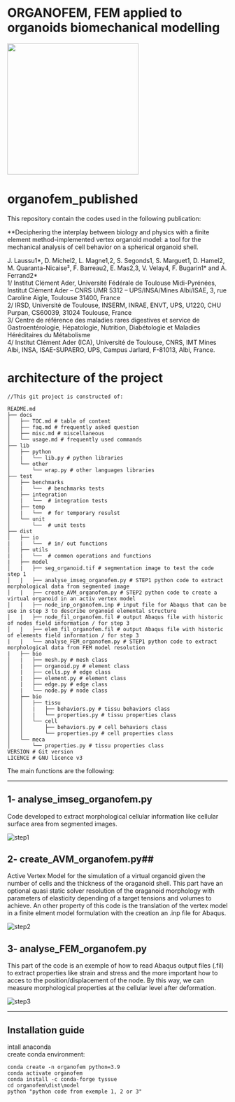 
# ORGANOFEM, FEM applied to organoids biomechanical modelling  

<img src="https://user-images.githubusercontent.com/56252845/160375009-8c8537f5-6f84-4a2e-a21d-f0994fafde4b.png" width="300" height="300" />

# organofem_published

This repository contain the codes used in the following publication:

**Deciphering the interplay between biology and physics with a finite element method-implemented vertex organoid model: a tool for the mechanical analysis of cell behavior on a spherical organoid shell.

J. Laussu1*, D. Michel2, L. Magne1,2, S. Segonds1, S. Marguet1, D. Hamel2, M. Quaranta-Nicaise², F. Barreau2, E. Mas2,3, V. Velay4, F. Bugarin1* and A. Ferrand2*  
1/  Institut Clément Ader, Université Fédérale de Toulouse Midi-Pyrénées, Institut Clément Ader – CNRS UMR 5312 – UPS/INSA/Mines Albi/ISAE, 3, rue Caroline Aigle, Toulouse 31400, France  
2/ IRSD, Université de Toulouse, INSERM, INRAE, ENVT, UPS, U1220, CHU Purpan, CS60039, 31024 Toulouse, France  
3/ Centre de référence des maladies rares digestives et service de Gastroentérologie, Hépatologie, Nutrition, Diabétologie et Maladies Héréditaires du Métabolisme  
4/ Institut Clément Ader (ICA), Université de Toulouse, CNRS, IMT Mines Albi, INSA, ISAE-SUPAERO, UPS, Campus Jarlard, F-81013, Albi, France.  

# architecture of the project  

    //This git project is constructed of: 
    
    README.md
    ├── docs 
    │   ├── TOC.md # table of content
    │   ├── faq.md # frequently asked question
    │   ├── misc.md # miscellaneous
    │   └── usage.md # frequently used commands
    ├── lib  
    │   ├── python
    │   |   └── lib.py # python libraries     
    │   └── other
    │       └── wrap.py # other languages libraries 
    ├── test  
    │   ├── benchmarks
    │   |   └──  # benchmarks tests     
    │   ├── integration  
    │   |   └──  # integration tests
    │   ├── temp  
    │   |   └──  # for temporary resulst    
    │   └── unit
    │       └──  # unit tests 
    ├── dist 
    │   ├── io
    |   |   └──  # in/ out functions 
    │   ├── utils
    |   |   └──  # common operations and functions 
    |   ├── model
    │   |   ├── seg_organoid.tif # segmentation image to test the code step 1 
    │   |   ├── analyse_imseg_organofem.py # STEP1 python code to extract morphological data from segmented image
    │   |   ├── create_AVM_organofem.py # STEP2 python code to create a virtual organoid in an activ vertex model
    │   |   ├── node_inp_organofem.inp # input file for Abaqus that can be use in step 3 to describe organoid elemental structure
    │   |   ├── node_fil_organofem.fil # output Abaqus file with historic of nodes field information / for step 3  
    │   |   ├── elem_fil_organofem.fil # output Abaqus file with historic of elements field information / for step 3   
    |   |   └── analyse_FEM_organofem.py # STEP1 python code to extract morphological data from FEM model resolution
    |   ├── bio
    │   |   ├── mesh.py # mesh class
    │   |   ├── organoid.py # element class  
    │   |   ├── cells.py # edge class  
    │   |   ├── element.py # element class  
    │   |   ├── edge.py # edge class  
    │   |   └── node.py # node class  
    │   ├── bio  
    │   │   ├── tissu
    │   │   |   ├── behaviors.py # tissu behaviors class  
    │   │   |   └── properties.py # tissu properties class 
    │   │   └── cell  
    │   │       ├── behaviors.py # cell behaviors class
    │   │       └── properties.py # cell properties class 
    │   └── meca
    │       └── properties.py # tissu properties class 
    VERSION # Git version
    LICENCE # GNU licence v3
 

The main functions are the following:

________________________________________
## 1- analyse_imseg_organofem.py
Code developed to extract morphological cellular information like cellular surface area from segmented images. 

![step1](https://github.com/user-attachments/assets/de2eecd8-f92f-4ec1-b06d-5b346457afa5)

## 2- create_AVM_organofem.py##
Active Vertex Model for the simulation of a virtual organoid given the number of cells and the thickness of the oraganoid shell.
This part have an optional quasi static solver resolution of the oraganoid morphology with parameters of elasticity depending of a target tensions and volumes to achieve.
An other property of this code is the translation of the vertex model in a finite elment model formulation with the creation an .inp file for Abaqus.

![step2](https://github.com/user-attachments/assets/c7333a04-9eee-4801-a99c-bb09f4765b17)

##  3- analyse_FEM_organofem.py
This part of the code is an exemple of how to read Abaqus output files (.fil) to extract properties like strain and stress and the more important how to acces to the position/displacement of the node.
By this way, we can measure morphological properties at the cellular level after deformation.

![step3](https://github.com/user-attachments/assets/1fe37d81-f8fa-4199-9c28-ed17cfeb21dd)
________________________________________
## Installation guide  
intall anaconda  
create conda environment:  
```console
conda create -n organofem python=3.9
conda activate organofem
conda install -c conda-forge tyssue  
cd organofem\dist\model  
python "python code from exemple 1, 2 or 3"  
```

